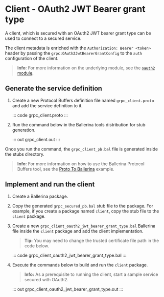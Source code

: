 # Client - OAuth2 JWT Bearer grant type

A client, which is secured with an OAuth2 JWT bearer grant type can be used to connect to a secured service.

The client metadata is enriched with the `Authorization: Bearer <token>` header by passing the `grpc:OAuth2JwtBearerGrantConfig` to the `auth` configuration of the client.

>**Info:** For more information on the underlying module, see the [`oauth2` module](https://lib.ballerina.io/ballerina/oauth2/latest/).

## Generate the service definition

1. Create a new Protocol Buffers definition file named `grpc_client.proto` and add the service definition to it.

    ::: code grpc_client.proto :::

2. Run the command below in the Ballerina tools distribution for stub generation.

    ::: out grpc_client.out :::

Once you run the command, the `grpc_client_pb.bal` file is generated inside the stubs directory.

>**Info:** For more information on how to use the Ballerina Protocol Buffers tool, see the [Proto To Ballerina](https://ballerina.io/learn/by-example/proto-to-ballerina.html) example.

## Implement and run the client

1. Create a Ballerina package.
   
2. Copy the generated `grpc_secured_pb.bal` stub file to the package. For example, if you create a package named `client`, copy the stub file to the `client` package.

3. Create a new `grpc_client_oauth2_jwt_bearer_grant_type.bal` Ballerina file inside the `client` package and add the client implementation.

    >**Tip:** You may need to change the trusted certificate file path in the code below. 

   ::: code grpc_client_oauth2_jwt_bearer_grant_type.bal :::

4. Execute the commands below to build and run the `client` package.

    >**Info:** As a prerequisite to running the client, start a sample service secured with OAuth2.
   
   ::: out grpc_client_oauth2_jwt_bearer_grant_type.out :::

